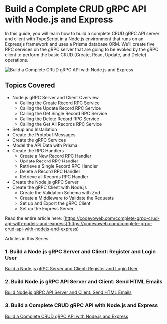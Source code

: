 # Build a Complete CRUD gRPC API with Node.js and Express

In this guide, you will learn how to build a complete CRUD gRPC API server and client with TypeScript in a Node.js environment that runs on an Expressjs framework and uses a Prisma database ORM. We'll create five RPC services on the gRPC server that are going to be evoked by the gRPC client to perform the basic CRUD (Create, Read, Update, and Delete) operations.

![Build a Complete CRUD gRPC API with Node.js and Express](https://codevoweb.com/wp-content/uploads/2022/09/Build-a-Complete-CRUD-gRPC-API-with-Node.js-and-Express.webp)

## Topics Covered

- Node.js gRPC Server and Client Overview
    - Calling the Create Record RPC Service
    - Calling the Update Record RPC Service
    - Calling the Get Single Record RPC Service
    - Calling the Delete Record RPC Service
    - Calling the Get All Records RPC Service
- Setup and Installation
- Create the Protobuf Messages
- Create the gRPC Services
- Model the API Data with Prisma
- Create the RPC Handlers
    - Create a New Record RPC Handler
    - Update Record RPC Handler
    - Retrieve a Single Record RPC Handler
    - Delete a Record RPC Handler
    - Retrieve all Records RPC Handler
- Create the Node.js gRPC Server
- Create the gRPC Client with Node.js
    - Create the Validation Schema with Zod
    - Create a Middleware to Validate the Requests
    - Set up and Export the gRPC Client
    - Set up the Express Server
    
    
Read the entire article here: [https://codevoweb.com/complete-grpc-crud-api-with-nodejs-and-express](https://codevoweb.com/complete-grpc-crud-api-with-nodejs-and-express)

Articles in this Series:

### 1. Build a Node.js gRPC Server and Client: Register and Login User

[Build a Node.js gRPC Server and Client: Register and Login User](https://codevoweb.com/build-nodejs-grpc-server-and-client-register-and-login-user)

### 2. Build Node.js gRPC API Server and Client: Send HTML Emails

[Build Node.js gRPC API Server and Client: Send HTML Emails](https://codevoweb.com/nodejs-grpc-api-server-and-client-send-html-emails)

### 3. Build a Complete CRUD gRPC API with Node.js and Express

[Build a Complete CRUD gRPC API with Node.js and Express](https://codevoweb.com/complete-grpc-crud-api-with-nodejs-and-express)
